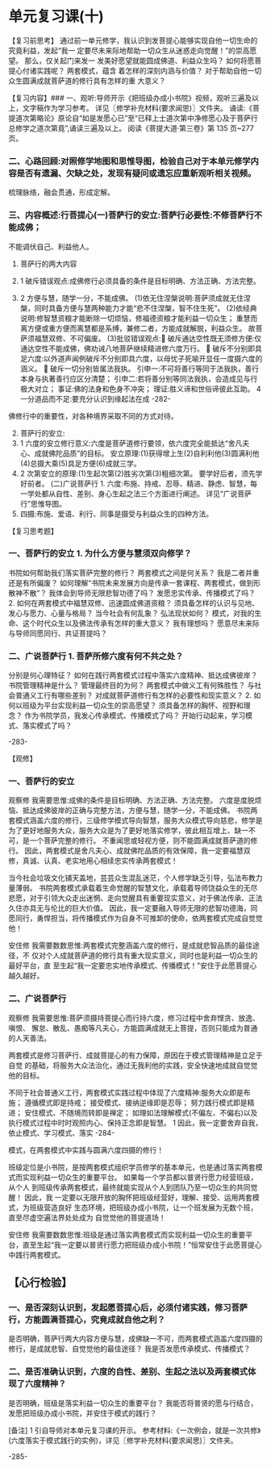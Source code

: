 
# 单元复习课(十)
【复习前思考】
通过前一单元修学，我认识到发菩提心能够实现自他一切生命的究竟利益，发起“我一
定要尽未来际地帮助一切众生从迷惑走向觉醒！”的崇高愿望。
那么，仅关起门来发一
发美好愿望就能圆成佛道、利益众生吗？
如何将愿菩提心付诸实践呢？
两套模式，蕴含
着怎样的深刻内涵与价值？
对于帮助自他一切众生圆满成就菩萨道的修行具有怎样的重
大意义？

【复习内容】### 一、观听:导师开示《把班级办成小书院》视频，观听三遍及以上，文字稿作为学习参考。
详见〖修学补充材料(要求闻思)〗文件夹。
诵读:《菩提道次第略论》原论自“如是发愿心已”至“已释上士道次第中净修愿心及于菩萨行总修学之道次第竟”,诵读三遍及以上。
阅读《菩提大道·第三卷》第 135 页~277 页。

### 二、心路回顾:对照修学地图和思惟导图，检验自己对于本单元修学内容是否有遗漏、欠缺之处，发现有疑问或遗忘应重新观听相关视频。

梳理脉络，融会贯通，形成定解。

### 三、内容概述:行菩提心(一)菩萨行的安立:菩萨行必要性:不修菩萨行不能成佛；

不能调伏自己、利益他人。

1. 菩萨行的两大内容
1. 1 破斥错误观点:成佛修行必须具备的条件是目标明确、方法正确、方法完整。

1. 2 方便与慧，随学一分，不能成佛。
   (1)依无住涅槃说明:菩萨须成就无住涅槃，同时具备方便与慧两种能力才能“悲不住涅槃，智不住生死”。
   (2)依经典说明:修智慧资粮才能断除一切烦恼，修福德资粮才能利益一切众生；
   重慧而离方便或重方便而离慧都是系缚，兼修二者，方能成就解脱，利益众生。
   故菩萨须福慧双修、不可偏废。
   (3)批驳错误观点: 破斥通达空性既无须修方便:仅通达空性不能成佛，佛劝诫八地菩萨继续精进修六度万行。
    破斥不分别即具足六度:以外道声闻例破斥不分别即具六度，以母忧子死喻开显任一度摄六度的涵义。
    破斥一切分别皆属法我执。
   引申一:不可将善行等同于法我执，善行本身与执著善行应区分清楚；
   引申二:若将善分别等同法我执，会造成见与行极大对立；
   事证:佛的法身和色身不冲突；
   理证:胜义谛和世俗谛彼此互助。
   4 一分道品而不足:要充分认识到缘起法在成
   -282-

佛修行中的重要性，对各种境界采取不同的方式对待。

2. 菩萨行的安立:
3. 1 六度的安立修行意义:六度是菩萨道修行要领，依六度完全能抵达“舍凡夫心、成就佛陀品质”的目标。
   安立原理:(1)获得增上生(2)自利利他(3)圆满利他(4)总摄大乘(5)具足方便(6)成就三学。
4. 2 次第安立的原理:(1)生起次第(2)胜劣次第(3)粗细次第。
   要学好后者，须先学好前者。
   (二)广说菩萨行 1. 六度:布施、持戒、忍辱、精进、静虑、智慧，每一学处都从自性、差别、身心生起之法三个方面进行阐述。
   详见“广说菩萨行”思惟导图。
5. 四摄:布施、爱语、利行、同事是摄受与利益众生的四种方法。

【复习思考题】

### 一、菩萨行的安立 1. 为什么方便与慧须双向修学？

书院如何帮助我们落实菩萨完整的修行？
两套模式之间是何关系？
我是二者并重还是有所偏废？
如何理解“书院未来发展方向是传承一套课程、两套模式，做到形散神不散”？
我体会到导师无限悲智功德了吗？
发愿忠实传承、传播模式了吗？ 2. 如何在两套模式中福慧双修、迅速圆成佛道资粮？
须具备怎样的认识与见地、发心与愿力、心量与格局？
当今社会有何乱象？
弘法现状如何？
模式，对我的生命、这个时代众生以及佛法传承有怎样的重大意义？
我有理想吗？
愿意尽未来际与导师同愿同行、共证菩提吗？

### 二、广说菩萨行 1. 菩萨所修六度有何不共之处？

分别是何心理特征？
如何在践行两套模式过程中落实六度精神、抵达成佛彼岸？
书院管理精神是什么？
管理最终目的为何？
两套模式中做义工有何殊胜性？
与社会普通义工行有哪些差别？
对成就菩萨道修行有怎样的必要性和现实意义？ 2. 如何以班级为平台实现利益一切众生的崇高愿望？
须具备怎样的胸怀、视野和理念？
作为书院学员，我发心传承模式、传播模式了吗？
开始行动起来，学习模式、落实模式了吗？

-283-

【观修】

### 一、菩萨行的安立

观察修
我需要思惟:成佛的条件是目标明确、方法正确、方法完整。
六度是度脱烦恼、抵达成佛彼岸的正确与完整方法，方便与慧，随学一分，不能成佛。
书院两套模式涵盖六度的修行，三级修学模式导向智慧，服务大众模式导向慈悲，修学是为了更好地服务大众，服务大众是为了更好地落实修学，彼此相互增上、缺一不可，是一个菩萨完整的修行。
不重闻思或轻视方便，则不能圆满成就菩萨道的修行。
因此，两套模式是舍凡夫心、成就佛陀品质的有效保障，我一定要福慧双修，真诚、认真、老实地用心相续忠实传承两套模式！

当今社会垃圾文化铺天盖地，芸芸众生混乱迷茫，个人修学缺乏引导，弘法布教力量薄弱。
书院两套模式承载着生命觉醒的智慧文化，承载着导师饶益众生的无尽悲愿，对于引领大众走出迷惘、走向觉醒具有重要现实意义，对于佛法传承、正法久住亦具无与伦比的巨大价值。
因此，我一定要融入导师无限的悲智功德海，同愿同行，勇悍担当，将传播模式作为自身不可推卸的使命，依两套模式完成自觉觉他！

安住修
我需要数数思惟:两套模式完整涵盖六度的修行，是成就悲智品质的最佳途径，不
仅对个人成就菩萨道的修行具有重大现实意义，同时也是利益一切众生的最好平台，直
至生起“我一定要忠实地传承模式、传播模式！”安住于此愿菩提心越久越好。

### 二、广说菩萨行

观察修
我需要思惟:菩萨须摄持菩提心而行持六度，修习过程中舍弃悭贪、放逸、嗔恨、
懈怠、散乱、愚痴等凡夫心，方能圆满成就无上菩提，否则只能成为普通的人天善法。

两套模式是修习菩萨行、成就菩提心的有力保障，原因在于模式管理精神是立足于自觉
的基础，将服务大众法治化，通过无我利他的实践，安全快速地成就自觉觉他的目标。

不同于社会普通义工行，两套模式实践过程中体现了六度精神:服务大众即是布施；
遵循模式即是持戒；
接受模式、接纳逆缘即是忍辱；
努力践行模式即是精进；
安住模式、不随境而转即是禅定；
如理如法理解模式(不偏左、不偏右)以及执行模式过程中时时观照内心、保持正念即是智慧。
1 因此，我一定要舍弃自我，依止模式、学习模式、落实
-284-

模式，在两套模式中实践与圆满六度四摄的修行！

班级定位是小书院，是按两套模式组织学员修学的基本单元，也是通过落实两套模
式而实现利益一切众生的重要平台。
如果每一个学员都以普贤行愿力经营班级，从个人
到班级传承两套模式，最终就能实现从个人到团队乃至一切众生的共同觉醒！
因此，我
一定要以无限开放的胸怀把班级经营好，理解、接受、运用两套模式，为班级营造良好
生态环境，把班级办成小书院，让一个班发展为无数个班，直至尽虚空遍法界处处成为
自觉觉他的菩提道场！

安住修
我需要数数思惟:班级是通过落实两套模式而实现利益一切众生的重要平台，直至生起“我一定要以普贤行愿力把班级办成小书院！”恒常安住于此愿菩提心中践行两套模式。

## 【心行检验】

### 一、是否深刻认识到，发起愿菩提心后，必须付诸实践，修习菩萨行，方能圆满菩提心，究竟成就自他之利？

是否明确，菩萨行两大内容方便与慧，成佛缺一不可，而两套模式涵盖六度四摄的修行，是成就悲智、自觉觉他的最佳途径？
我是否发愿传承模式、传播模式？

### 二、是否准确认识到，六度的自性、差别、生起之法以及两套模式体现了六度精神？

是否明确，班级是落实利益一切众生的重要平台？
我能否将普贤的愿与行结合，发愿把班级办成小书院，并安住于模式的践行？

[备注]
1 引自导师对本单元复习课的开示。
参考材料:《一次例会，就是一次共修》(六度落实于模式践行的实例)，详见〖修学补充材料(要求闻思)〗文件夹。

-285-